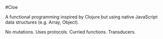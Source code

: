 #Cloe

A functional programming inspired by Clojure but using native JavaScript data structures (e.g. Array, Object).

No mutations.
Uses protocols.
Curried functions.
Transducers.
